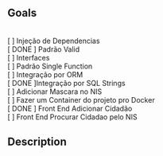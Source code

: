 
  ## Goals 
<p>
  <br> [ ] Injeção de Dependencias
  <br> [ DONE ] Padrão Valid
  <br> [ ] Interfaces
  <br> [ ] Padrão Single Function
  <br> [ ] Integração por ORM
  <br> [ DONE ]Integração por SQL Strings
  <br> [ ] Adicionar Mascara no NIS
  <br> [ ] Fazer um Container do projeto pro Docker
  <br> [ DONE ] Front End Adicionar Cidadão
  <br> [ ] Front End Procurar Cidadao pelo NIS
</p>

## Description
